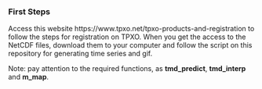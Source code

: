 <h3> First Steps </h3>

<p> Access this website https://www.tpxo.net/tpxo-products-and-registration to follow the steps for registration on TPXO.
When you get the access to the NetCDF files, download them to your computer and follow the script on this repository for generating time series and gif.</p>

<p> Note: pay attention to the required functions, as <b>tmd_predict</b>, <b>tmd_interp</b> and <b>m_map</b>. </p>
